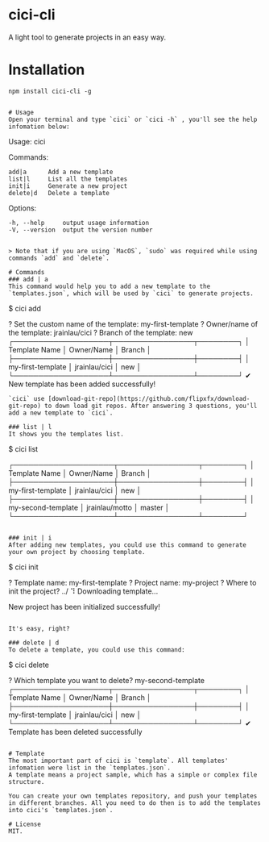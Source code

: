 # cici-cli
A light tool to generate projects in an easy way.

# Installation
```
npm install cici-cli -g
```

```

# Usage
Open your terminal and type `cici` or `cici -h` , you'll see the help infomation below:
```
  Usage: cici <command>


  Commands:

    add|a      Add a new template
    list|l     List all the templates
    init|i     Generate a new project
    delete|d   Delete a template

  Options:

    -h, --help     output usage information
    -V, --version  output the version number
```

> Note that if you are using `MacOS`, `sudo` was required while using commands `add` and `delete`.

# Commands
### add | a
This command would help you to add a new template to the `templates.json`, which will be used by `cici` to generate projects.
```
$ cici add

? Set the custom name of the template: my-first-template
? Owner/name of the template: jrainlau/cici
? Branch of the template: new
┌───────────────────┬────────────────┬────────┐
│ Template Name     │ Owner/Name     │ Branch │
├───────────────────┼────────────────┼────────┤
│ my-first-template │ jrainlau/cici │ new    │
└───────────────────┴────────────────┴────────┘
✔ New template has been added successfully!
```
`cici` use [download-git-repo](https://github.com/flipxfx/download-git-repo) to down load git repos. After answering 3 questions, you'll add a new template to `cici`.

### list | l
It shows you the templates list.
```
$ cici list

┌────────────────────┬────────────────┬────────┐
│ Template Name      │ Owner/Name     │ Branch │
├────────────────────┼────────────────┼────────┤
│ my-first-template  │ jrainlau/cici │ new    │
├────────────────────┼────────────────┼────────┤
│ my-second-template │ jrainlau/motto │ master │
└────────────────────┴────────────────┴────────┘
```

### init | i
After adding new templates, you could use this command to generate your own project by choosing template.
```
$ cici init

? Template name: my-first-template
? Project name: my-project
? Where to init the project? ../
⠹ Downloading template...

New project has been initialized successfully!
```

It's easy, right?

### delete | d
To delete a template, you could use this command:
```
$ cici delete

? Which template you want to delete? my-second-template
┌───────────────────┬────────────────┬────────┐
│ Template Name     │ Owner/Name     │ Branch │
├───────────────────┼────────────────┼────────┤
│ my-first-template │ jrainlau/cici │ new    │
└───────────────────┴────────────────┴────────┘
✔ Template has been deleted successfully
```

# Template
The most important part of cici is `template`. All templates' infomation were list in the `templates.json`.
A template means a project sample, which has a simple or complex file structure.

You can create your own templates repository, and push your templates in different branches. All you need to do then is to add the templates into cici's `templates.json`.

# License
MIT.









